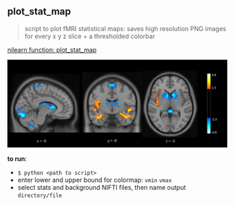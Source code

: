 ## plot_stat_map
> script to plot fMRI statistical maps: saves high resolution PNG images for every x y z slice + a thresholded colorbar  

[nilearn function: plot_stat_map](https://nilearn.github.io/modules/generated/nilearn.plotting.plot_stat_map.html#nilearn.plotting.plot_stat_map)  

<img src='example_fig.png' width='500'>

**to run**:
- `$ python <path to script>`  
- enter lower and upper bound for colormap: `vmin` `vmax`  
- select stats and background NIFTI files, then name output `directory/file`
